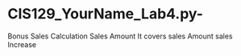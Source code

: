 # CIS129_YourName_Lab4.py-
Bonus Sales Calculation
Sales Amount
It covers sales Amount sales Increase 
